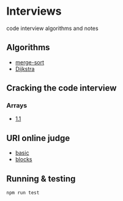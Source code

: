 # Interviews
code interview algorithms and notes

## Algorithms
- [merge-sort](src/merge-sort.js)
- [Dijkstra](src/dijkstra.js)

## Cracking the code interview
### Arrays
- [1.1](src/cracking-the-ci/1-arrays/1.1-unique.js)

## URI online judge
- [basic](src/uri/basic.js)
- [blocks](src/uri/blocks.js)

## Running & testing
`npm run test`